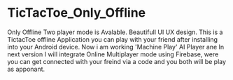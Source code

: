 # TicTacToe_Only_Offline
Only Offline Two player mode is Avalable.
Beautifull UI UX design.
This is a TictacToe offline Application you can play with your friend after installing into your Android device.
Now i am working 'Machine Play' AI Player ane In next version I will integrate Online Multiplayer mode using Firebase, were you can get connected with your freind via a code and you both will be play as apponant.
